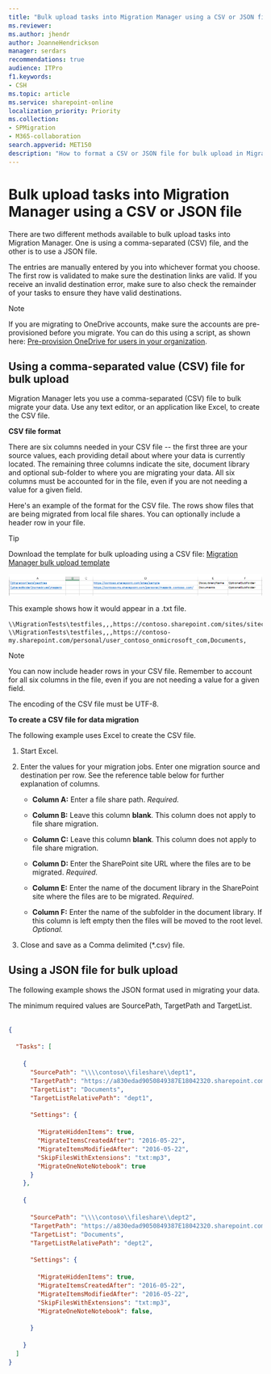 ```yaml
---
title: "Bulk upload tasks into Migration Manager using a CSV or JSON file"
ms.reviewer: 
ms.author: jhendr
author: JoanneHendrickson
manager: serdars
recommendations: true
audience: ITPro
f1.keywords:
- CSH
ms.topic: article
ms.service: sharepoint-online
localization_priority: Priority
ms.collection: 
- SPMigration
- M365-collaboration
search.appverid: MET150
description: "How to format a CSV or JSON file for bulk upload in Migration Manager."
---
```


# Bulk upload tasks into Migration Manager using a CSV or JSON file 

There are two different methods available to bulk upload tasks into Migration Manager.  One is using a comma-separated (CSV) file, and the other is to use a JSON file.  

The entries are manually entered by you into whichever format you choose.  The first row is validated to make sure the destination links are valid. If you receive an invalid destination error, make sure to also check the remainder of your tasks to ensure they have valid destinations. 

>[!Note]
>If you are migrating to OneDrive accounts, make sure the accounts are pre-provisioned before you migrate. You can do this using a script, as shown here: [Pre-provision OneDrive for users in your organization](/onedrive/pre-provision-accounts).

  
## Using a comma-separated value (CSV) file for bulk upload


Migration Manager lets you use a comma-separated (CSV) file to bulk migrate your data. Use any text editor, or an application like Excel, to create the CSV file.
  
 **CSV file format**
  
There are six columns needed in your CSV file -- the first three are your source values, each providing detail about where your data is currently located. The remaining three columns indicate the site, document library and optional sub-folder to where you are migrating your data. All six columns must be accounted for in the file, even if you are not needing a value for a given field.
  
Here's an example of the format for the CSV file. The rows show files that are being migrated from local file shares.  You can optionally include a header row in your file.

>[!Tip]
>Download the template for bulk uploading using a CSV file:  [Migration Manager bulk upload template](https://download.microsoft.com/download/b/1/9/b1925e76-010c-4db5-aa44-64055f8f3efe/mm-example_csv_bulk_upload.csv)
  
![Sample format when using a CSV file](media/mm-sample-csv.png)
  
This example shows how it would appear in a .txt file.
  
```console
\\MigrationTests\testfiles,,,https://contoso.sharepoint.com/sites/sitecollection,Documents,SubFolderName
\\MigrationTests\testfiles,,,https://contoso-my.sharepoint.com/personal/user_contoso_onmicrosoft_com,Documents,
```




> [!Note]
>  You can now include header rows in your CSV file. Remember to account for all six columns in the file, even if you are not needing a value for a given field. 
>
>  The encoding of the CSV file must be UTF-8.

  
 **To create a CSV file for data migration**
  
The following example uses Excel to create the CSV file.
  
1. Start Excel.
    
2. Enter the values for your migration jobs. Enter one migration source and destination per row. See the reference table below for further explanation of columns.
    
   - **Column A:** Enter a file share path.  *Required.* 
    
   - **Column B:** Leave this column **blank**. This column does not apply to file share migration. 
    
   - **Column C:** Leave this column **blank**. This column does not apply to file share migration. 
    
   - **Column D:** Enter the SharePoint site URL where the files are to be migrated.  *Required.* 
    
   - **Column E:** Enter the name of the document library in the SharePoint site where the files are to be migrated.  *Required.* 
    
   - **Column F:** Enter the name of the subfolder in the document library. If this column is left empty then the files will be moved to the root level.  *Optional.* 
    
3. Close and save as a Comma delimited (\*.csv) file.
    

## Using a JSON file for bulk upload



The following example shows the JSON format used in migrating your data.

The minimum required values are SourcePath, TargetPath and TargetList.  

```json

{

  "Tasks": [

    {
      "SourcePath": "\\\\contoso\\fileshare\\dept1",
      "TargetPath": "https://a830edad9050849387E18042320.sharepoint.com",
      "TargetList": "Documents",
      "TargetListRelativePath": "dept1",

      "Settings": {

        "MigrateHiddenItems": true,
        "MigrateItemsCreatedAfter": "2016-05-22",
        "MigrateItemsModifiedAfter": "2016-05-22",
        "SkipFilesWithExtensions": "txt:mp3",
        "MigrateOneNoteNotebook": true
      }
    },

    {

      "SourcePath": "\\\\contoso\\fileshare\\dept2",
      "TargetPath": "https://a830edad9050849387E18042320.sharepoint.com",
      "TargetList": "Documents",
      "TargetListRelativePath": "dept2",

      "Settings": {

        "MigrateHiddenItems": true,
        "MigrateItemsCreatedAfter": "2016-05-22",
        "MigrateItemsModifiedAfter": "2016-05-22",
        "SkipFilesWithExtensions": "txt:mp3",
        "MigrateOneNoteNotebook": false,

      }

    }
  ]
}
 
```